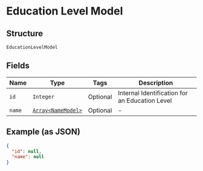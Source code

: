 
# Education Level Model

## Structure

`EducationLevelModel`

## Fields

| Name | Type | Tags | Description |
|  --- | --- | --- | --- |
| `id` | `Integer` | Optional | Internal Identification for an Education Level |
| `name` | [`Array<NameModel>`](../../doc/models/name-model.md) | Optional | - |

## Example (as JSON)

```json
{
  "id": null,
  "name": null
}
```

